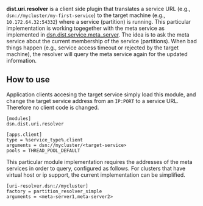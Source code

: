 
**dist.uri.resolver** is a client side plugin that translates a service URL (e.g., ```dsn://mycluster/my-first-service```) to the target machine (e.g., ```10.172.64.32:54332```) where a service (partition) is running. This particular implementation is working togegether with the meta service as implemented in [dsn.dist.service.meta_server](https://github.com/imzhenyu/rDSN.dist.service/tree/master/src/meta_server). The idea is to ask the meta service about the current membership of the service (partitions). When bad things happen (e.g., service access timeout or rejected by the target machine), the resolver will query the meta service again for the updated information. 

## How to use 

Application clients accesing the target service simply load this module, and change the target service address from an ``IP:PORT`` to a service URL. Therefore no client code is changed.

```
[modules]
dsn.dist.uri.resolver 

[apps.client]
type = %service_type%.client 
arguments = dsn://mycluster/<target-service>
pools = THREAD_POOL_DEFAULT
```

This particular module implementation requires the addresses of the meta services in order to query, configured as follows. For clusters that have virtual host or ip support, the current implementation can be simplified.   

```
[uri-resolver.dsn://mycluster]
factory = partition_resolver_simple
arguments = <meta-server1,meta-server2>
``` 




